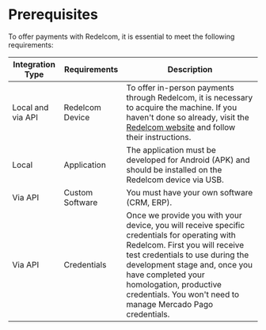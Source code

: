 # Prerequisites

To offer payments with Redelcom, it is essential to meet the following requirements:

| Integration Type   | Requirements            | Description |
|--------------------|-------------------------|-------------|
| Local and via API  | Redelcom Device         | To offer in-person payments through Redelcom, it is necessary to acquire the machine. If you haven't done so already, visit the [Redelcom website](https://redelcom.cl/pages/quiero-ser-integrador) and follow their instructions. |
| Local              | Application             | The application must be developed for Android (APK) and should be installed on the Redelcom device via USB. |
| Via API            | Custom Software         | You must have your own software (CRM, ERP). |
| Via API            | Credentials             | Once we provide you with your device, you will receive specific credentials for operating with Redelcom. First you will receive test credentials to use during the development stage and, once you have completed your homologation, productive credentials. You won't need to manage Mercado Pago credentials. |
